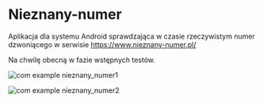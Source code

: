 # Nieznany-numer
Aplikacja dla systemu Android sprawdzająca w czasie rzeczywistym numer dzwoniącego w serwisie https://www.nieznany-numer.pl/

Na chwilę obecną w fazie wstępnych testów.

![com example nieznany_numer1](https://user-images.githubusercontent.com/17749811/152438154-43c6c848-16ce-42d4-b670-bb1a7e698cc7.jpg)

![com example nieznany_numer2](https://user-images.githubusercontent.com/17749811/152438173-5759df2b-bd1f-4c15-aead-47ab282ab81e.jpg)
